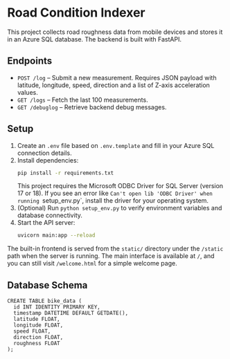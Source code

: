 # Road Condition Indexer

This project collects road roughness data from mobile devices and stores it in an Azure SQL database. The backend is built with FastAPI.

## Endpoints

- `POST /log` – Submit a new measurement. Requires JSON payload with latitude, longitude, speed, direction and a list of Z-axis acceleration values.
- `GET /logs` – Fetch the last 100 measurements.
- `GET /debuglog` – Retrieve backend debug messages.

## Setup

1. Create an `.env` file based on `.env.template` and fill in your Azure SQL connection details.
2. Install dependencies:
   ```bash
   pip install -r requirements.txt
   ```
   This project requires the Microsoft ODBC Driver for SQL Server
   (version 17 or 18). If you see an error like `Can't open lib 'ODBC Driver'
   when running `setup_env.py`, install the driver for your operating system.
3. (Optional) Run `python setup_env.py` to verify environment variables and database connectivity.
4. Start the API server:
   ```bash
   uvicorn main:app --reload
   ```

The built-in frontend is served from the `static/` directory under the
`/static` path when the server is running. The main interface is
available at `/`, and you can still visit `/welcome.html` for a simple
welcome page.

## Database Schema

```
CREATE TABLE bike_data (
  id INT IDENTITY PRIMARY KEY,
  timestamp DATETIME DEFAULT GETDATE(),
  latitude FLOAT,
  longitude FLOAT,
  speed FLOAT,
  direction FLOAT,
  roughness FLOAT
);
```
